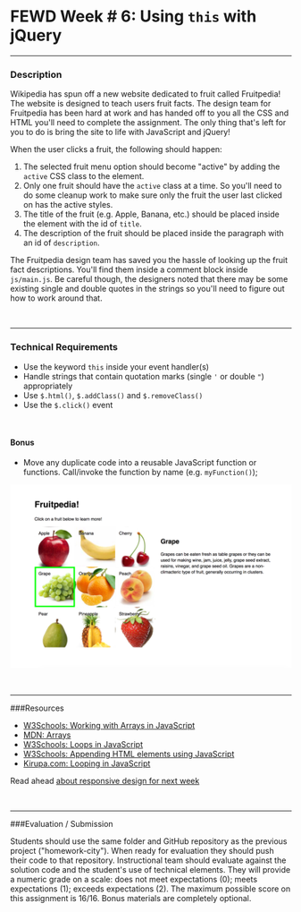 # FEWD Week # 6: Using `this` with jQuery

---


### Description

Wikipedia has spun off a new website dedicated to fruit called Fruitpedia!
The website is designed to teach users fruit facts. The design team for
Fruitpedia has been hard at work and has handed off to you all the CSS and
HTML you'll need to complete the assignment. The only thing that's left for you to do is bring the site to life with JavaScript and jQuery!

When the user clicks a fruit, the following should happen:
1. The selected fruit menu option should become "active" by adding the `active` CSS class to the element.
2. Only one fruit should have the `active` class at a time. So you'll need to do some cleanup work to make sure only the fruit the user last clicked on
has the active styles.
3. The title of the fruit (e.g. Apple, Banana, etc.) should be placed inside the element with the id of `title`.
4. The description of the fruit should be placed inside the paragraph with an id of `description`.

The Fruitpedia design team has saved you the hassle of looking up the fruit fact descriptions. You'll find them inside a comment block inside `js/main.js`. Be careful though, the designers noted that there may be some existing single and double quotes in the strings so you'll need to figure out how to work around that.

<br>

---


### Technical Requirements

- Use the keyword ```this``` inside your event handler(s)
- Handle strings that contain quotation marks (single ```'``` or double ```"```) appropriately
- Use ```$.html()```, ```$.addClass()``` and ```$.removeClass()```
- Use the ```$.click()``` event

<br>

#### Bonus

- Move any duplicate code into a reusable JavaScript function or functions. Call/invoke the function by name (e.g. ```myFunction()```);


![Deliverable](images/fruitpedia_solution.png)




<br>

---

###Resources


- [W3Schools: Working with Arrays in JavaScript](http://www.w3schools.com/js/js_arrays.asp)
- [MDN: Arrays](https://developer.mozilla.org/en-US/docs/Web/JavaScript/Reference/Global_Objects/Array)
- [W3Schools: Loops in JavaScript](http://www.w3schools.com/js/js_loop_for.asp)
- [W3Schools: Appending HTML elements using JavaScript](http://www.w3schools.com/jquery/html_append.asp)
- [Kirupa.com: Looping in JavaScript](http://www.kirupa.com/html5/loops_in_javascript.htm)

Read ahead [about responsive design for next week](http://www.smashingmagazine.com/2011/01/12/guidelines-for-responsive-web-design/)


<br>

---

###Evaluation / Submission


Students should use the same folder and GitHub repository as the previous project ("homework-city"). When ready for evaluation they should push their code to that repository. Instructional team should evaluate against the solution code and the student's use of technical elements. They will provide a numeric grade on a scale: does not meet expectations (0); meets expectations (1); exceeds expectations (2).  The maximum possible score on this assignment is 16/16. Bonus materials are completely optional.

